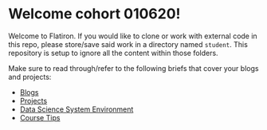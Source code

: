 # Welcome cohort 010620!

Welcome to Flatiron. If you would like to clone or work with external code in this repo, please store/save said work in a directory named `student`. This repository is setup to ignore all the content within those folders.

Make sure to read through/refer to the following briefs that cover your blogs and projects:
- [Blogs](BLOG_BRIEF.md)
- [Projects](PROJECTS_BRIEF.md)
- [Data Science System Environment](https://github.com/learn-co-curriculum/dsc-data-science-env#updating-your-virtual-environment)
- [Course Tips](COURSE_TIPS.md)
